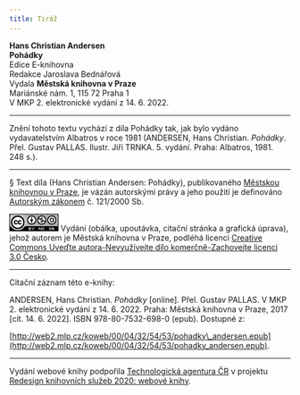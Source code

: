```yaml
---
title: Tiráž
---
```


**Hans Christian Andersen**  
**Pohádky**  
Edice E-knihovna  
Redakce Jaroslava Bednářová  
Vydala **Městská knihovna v Praze**  
Mariánské nám. 1, 115 72 Praha 1  
V MKP 2. elektronické vydání z 14. 6. 2022.

***

Znění tohoto textu vychází z díla Pohádky tak, jak bylo vydáno vydavatelstvím Albatros v roce 1981 (ANDERSEN, Hans Christian. _Pohádky_. Přel. Gustav PALLAS. Ilustr. Jiří TRNKA. 5. vydání. Praha: Albatros, 1981. 248 s.).

***

§
Text díla (Hans Christian Andersen: Pohádky), publikovaného [Městskou knihovnou v Praze](http://www.mlp.cz/), je vázán autorskými právy a jeho použití je definováno [Autorským zákonem](https://www.mkcr.cz/predpisy-zakonu-709.html) č. 121/2000 Sb.

[![](./resources/image001.jpg)](http://creativecommons.org/licenses/by-nc-sa/3.0/cz/)
Vydání (obálka, upoutávka, citační stránka a grafická úprava), jehož autorem je Městská knihovna v Praze, podléhá licenci [Creative Commons Uveďte autora-Nevyužívejte dílo komerčně-Zachovejte licenci 3.0 Česko](http://creativecommons.org/licenses/by-nc-sa/3.0/cz/).

***

Citační záznam této e-knihy:

ANDERSEN, Hans Christian. _Pohádky_ \[online\]. Přel. Gustav PALLAS. V MKP 2. elektronické vydání z 14. 6. 2022. Praha: Městská knihovna v Praze, 2017 \[cit. 14. 6. 2022]. ISBN 978-80-7532-698-0 (epub). Dostupné z:

[http://web2.mlp.cz/koweb/00/04/32/54/53/pohadky\_andersen.epub](http://web2.mlp.cz/koweb/00/04/32/54/53/pohadky_andersen.epub).

***

Vydání webové knihy podpořila [Technologická agentura ČR](https://www.tacr.cz/) v projektu [Redesign knihovních služeb 2020: webové knihy](https://starfos.tacr.cz/cs/project/TL04000391).